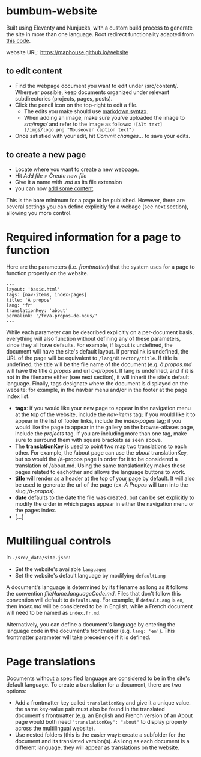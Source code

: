 # bumbum-website

Built using Eleventy and Nunjucks, with a custom build process to generate the site in more than one language. Root redirect functionality adapted from [this code](https://gist.github.com/BrianMitchL/f93622a46f4476b7514995ff502d8d17).

website URL: https://maphouse.github.io/website

## to edit content

- Find the webpage document you want to edit under /src/content/. Wherever possible, keep documents organized under relevant subdirectories (projects, pages, posts).
- Click the pencil icon on the top-right to edit a file.
  - The edits you make should use [markdown syntax](https://www.markdownguide.org/cheat-sheet/).
  - When adding an image, make sure you've uploaded the image to *src/imgs/* and refer to the image as follows: `![Alt text](/imgs/logo.png "Mouseover caption text")`
- Once satisfied with your edit, hit *Commit changes...* to save your edits.

## to create a new page

- Locate where you want to create a new webpage.
- Hit *Add file* > *Create new file*
- Give it a name with *.md* as its file extension
- you can now [add some content](#to-edit-content).

This is the bare minimum for a page to be published. However, there are several settings you can define explicitly for a webage (see next section), allowing you more control.

# Required information for a page to function

Here are the parameters (i.e. *frontmatter*) that the system uses for a page to function properly on the website.

```
---
layout: 'basic.html'
tags: [nav-items, index-pages]
title: 'À propos'
lang: 'fr'
translationKey: 'about'
permalink: '/fr/a-propos-de-nous/'
---
```

While each parameter can be described explicitly on a per-document basis, everything will also function without defining any of these parameters, since they all have defaults. For example, if layout is undefined, the document will have the site's default layout. If permalink is undefined, the URL of the page will be equivalent to `/lang/directory/title`. If title is undefined, the title will be the file name of the document (e.g. *à propos.md* will have the title *à propos* and url *a-propos*). If lang is undefined, and if it is not in the filename either (see next section), it will inherit the site's default language. Finally, tags designate where the document is displayed on the website: for example, in the navbar menu and/or in the footer at the page index list.

- **tags**: if you would like your new page to appear in the navigation menu at the top of the website, include the *nav-items* tag; if you would like it to appear in the list of footer links, include the *index-pages* tag; if you would like the page to appear in the gallery on the browse-atlases page, include the *projects* tag. If you are including more than one tag, make sure to surround them with square brackets as seen above.
- The **translationKey** is used to point two map two translations to each other. For example, the /about page can use the *about* translationKey, but so would the /à-propos page in order for it to be considered a translation of /about.md. Using the same translationKey makes these pages related to eachother and allows the language buttons to work.
- **title** will render as a header at the top of your page by default. It will also be used to generate the url of the page (ex. *À Propos* will turn into the slug */à-propos*).
- **date** defaults to the date the file was created, but can be set explicitly to modify the order in which pages appear in either the navigation menu or the pages index.
- [...]


# Multilingual controls

In `./src/_data/site.json`:

- Set the website's available `languages`
- Set the website's default language by modifying `defaultLang`

A document's language is determined by its filename as long as it follows the convention *fileName.languageCode.md*. Files that don't follow this convention will default to `defaultLang`. For example, if `defaultLang` is `en`, then *index.md* will be considered to be in English, while a French document will need to be named as `index.fr.md`.

Alternatively, you can define a document's language by entering the language code in the document's frontmatter (e.g. `lang: 'en'`). This frontmatter parameter will take precedence if it is defined.

# Page translations

Documents without a specified language are considered to be in the site's default language. To create a translation for a document, there are two options:

- Add a frontmatter key called `translationKey` and give it a unique value. the same key-value pair must also be found in the translated document's frontmatter (e.g. an English and French version of an About page would both need `"translationKey": "about"` to display properly across the multilingual website).
- Use nested folders (this is the easier way): create a subfolder for the document and its translated version(s). As long as each document is a different language, they will appear as translations on the website.
